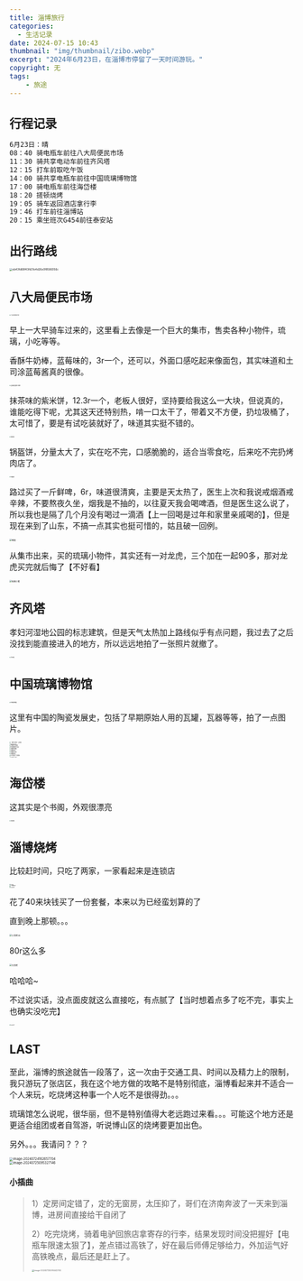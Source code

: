 ```yaml
---
title: 淄博旅行
categories:
  - 生活记录
date: 2024-07-15 10:43
thumbnail: "img/thumbnail/zibo.webp"
excerpt: "2024年6月23日，在淄博市停留了一天时间游玩。"
copyright: 无
tags:
    - 旅途
---
```


## 行程记录

```txt
6月23日：晴
08：40 骑电瓶车前往八大局便民市场
11：30 骑共享电动车前往齐风塔
12：15 打车前取吃午饭
14：00 骑共享电瓶车前往中国琉璃博物馆
17：00 骑电瓶车前往海岱楼
18：20 搓顿烧烤
19：05 骑车返回酒店拿行李
19：46 打车前往淄博站
20：15 乘坐班次G454前往泰安站
```

## 出行路线

<img src="/img/zibo_travel/eb43fd68f43fd31e4d26e0f8586056c.png" alt="eb43fd68f43fd31e4d26e0f8586056c" style="zoom: 33%;" />

## 八大局便民市场

<img src="/img/zibo_travel/%E5%85%AB%E5%A4%A7%E5%B1%80%E4%BE%BF%E6%B0%91%E5%B8%82%E5%9C%BA.png" alt="八大局便民市场" style="zoom:15%;" />

早上一大早骑车过来的，这里看上去像是一个巨大的集市，售卖各种小物件，琉璃，小吃等等。

香酥牛奶棒，蓝莓味的，3r一个，还可以，外面口感吃起来像面包，其实味道和土司涂蓝莓酱真的很像。

<img src="/img/zibo_travel/%E8%93%9D%E8%8E%93%E5%91%B3%E9%A6%99%E9%85%A5%E7%89%9B%E5%A5%B6%E6%A3%92.png" alt="蓝莓味香酥牛奶棒" style="zoom:15%;" />

抹茶味的紫米饼，12.3r一个，老板人很好，坚持要给我这么一大块，但说真的，谁能吃得下呢，尤其这天还特别热，啃一口太干了，带着又不方便，扔垃圾桶了，太可惜了，要是有试吃装就好了，味道其实挺不错的。

<img src="/img/zibo_travel/%E7%B4%AB%E7%B1%B3%E9%A5%BC.png" alt="紫米饼" style="zoom: 15%;" />

锅盔饼，分量太大了，实在吃不完，口感脆脆的，适合当零食吃，后来吃不完扔烤肉店了。

<img src="/img/zibo_travel/%E9%94%85%E7%9B%94%E9%A5%BC.png" alt="锅盔饼" style="zoom:15%;" />

路过买了一斤鲜啤，6r，味道很清爽，主要是天太热了，医生上次和我说戒烟酒戒辛辣，不要熬夜久坐，烟我是不抽的，以往夏天我会喝啤酒，但是医生这么说了，所以我也是隔了几个月没有喝过一滴酒【上一回喝是过年和家里亲戚喝的】，但是现在来到了山东，不搞一点其实也挺可惜的，姑且破一回例。

<img src="/img/zibo_travel/%E5%95%A4%E9%85%92.png" alt="啤酒" style="zoom:25%;" />

从集市出来，买的琉璃小物件，其实还有一对龙虎，三个加在一起90多，那对龙虎买完就后悔了【不好看】

<img src="/img/zibo_travel/%E7%90%89%E7%92%83%E5%B0%8F%E7%8C%AA.png" alt="琉璃小猪" style="zoom:25%;" />

## 齐风塔

孝妇河湿地公园的标志建筑，但是天气太热加上路线似乎有点问题，我过去了之后没找到能直接进入的地方，所以远远地拍了一张照片就撤了。

<img src="/img/zibo_travel/%E9%BD%90%E9%A3%8E%E5%A1%94.png" alt="齐风塔" style="zoom:15%;" />

## 中国琉璃博物馆

<img src="/img/zibo_travel/%E7%90%89%E7%92%83%E5%8D%9A%E7%89%A9%E9%A6%86.png" alt="琉璃博物馆" style="zoom:15%;" />

这里有中国的陶瓷发展史，包括了早期原始人用的瓦罐，瓦器等等，拍了一点图片。

<img src="/img/zibo_travel/%E3%80%8A%E6%A8%8A%E5%8D%8E%E5%87%80%E7%95%8C%E3%80%8B%E7%8E%89%E5%87%80%E7%93%B6.png" alt="《樊华净界》玉净瓶" style="zoom:15%;" />

<br>

<img src="/img/zibo_travel/%E5%87%A4%E8%88%9E%E5%92%8C%E9%B8%A3%E5%9B%BD%E5%AE%B4%E7%94%A8%E7%93%B7.png" alt="凤舞和鸣国宴用瓷" style="zoom:10%;" />

<br>

<img src="/img/zibo_travel/%E9%B8%A1%E8%A1%80%E7%BA%A2%E8%A7%82%E9%9F%B3%E7%93%B6.png" alt="鸡血红观音瓶" style="zoom:15%;" />

<br>

<img src="/img/zibo_travel/%E9%B8%A1%E6%B2%B9%E9%BB%84%E9%95%8C%E5%88%BB%E7%BD%97%E6%B1%89%E5%9B%BE.png" alt="鸡油黄镌刻罗汉图" style="zoom:13%;" />

<br>

<img src="/img/zibo_travel/%E9%99%B6%E7%93%B7%E7%90%89%E7%92%83%E7%93%B6.png" alt="陶瓷琉璃瓶" style="zoom:15%;" />

<br>

<img src="/img/zibo_travel/%E9%99%B6%E7%93%B7%E9%BE%99%E8%99%BE.png" alt="陶瓷龙虾" style="zoom: 15%;" />

<br>

<img src="/img/zibo_travel/%E9%99%B6%E7%93%B7%E8%8C%89%E8%8E%89%E8%8A%B1.png" alt="陶瓷茉莉花" style="zoom:15%;" />

<br>

<img src="/img/zibo_travel/%E9%99%B6%E7%93%B7%E8%91%A1%E8%90%84.png" alt="陶瓷葡萄" style="zoom:15%;" />

<br>

<img src="/img/zibo_travel/%E5%BF%98%E8%AE%B0%E6%8B%8D%E5%90%8D%E5%AD%97%E4%BA%86%E7%9A%84%E7%93%B7%E7%93%B6.png" alt="忘记拍名字了的瓷瓶" style="zoom:13%;" />

<br>

<img src="/img/zibo_travel/%E5%BF%98%E8%AE%B0%E6%8B%8D%E5%90%8D%E5%AD%97%E4%BA%86%E7%9A%84%E7%93%B7%E5%99%A8.png" alt="忘记拍名字了的瓷器" style="zoom:10%;" />

## 海岱楼

这其实是个书阁，外观很漂亮

<img src="/img/zibo_travel/%E6%B5%B7%E5%B2%B1%E6%A5%BC.png" alt="海岱楼" style="zoom:15%;" />

## 淄博烧烤

比较赶时间，只吃了两家，一家看起来是连锁店

<img src="/img/zibo_travel/%E5%B0%8F%E7%83%A7%E7%83%A4.png" alt="小烧烤" style="zoom:12%;" />

<br>

<img src="/img/zibo_travel/%E5%B0%8F%E7%83%A7%E7%83%A4(2).png" alt="小烧烤(2)" style="zoom:15%;" />

<br>

<img src="/img/zibo_travel/%E5%B0%8F%E7%83%A7%E7%83%A4(3).png" alt="小烧烤(3)" style="zoom:12%;" />

花了40来块钱买了一份套餐，本来以为已经蛮划算的了

直到晚上那顿。。。

<img src="/img/zibo_travel/%E5%B0%8F%E7%83%A7%E7%83%A4(4).png" alt="小烧烤(4)" style="zoom:25%;" />

80r这么多

<img src="/img/zibo_travel/%E5%A4%A7%E7%83%A7%E7%83%A4.png" alt="大烧烤" style="zoom:25%;" />

哈哈哈~

不过说实话，没点面皮就这么直接吃，有点腻了【当时想着点多了吃不完，事实上也确实没吃完】

<img src="/img/zibo_travel/%E5%A4%A7%E7%83%A7%E7%83%A4(2).png" alt="大烧烤(2)" style="zoom:12%;" />

## LAST

至此，淄博的旅途就告一段落了，这一次由于交通工具、时间以及精力上的限制，我只游玩了张店区，我在这个地方做的攻略不是特别彻底，淄博看起来并不适合一个人来玩，吃烧烤这种事一个人吃不是很得劲。。。

琉璃馆怎么说呢，很华丽，但不是特别值得大老远跑过来看。。。可能这个地方还是更适合组团或者自驾游，听说博山区的烧烤要更加出色。

另外。。。我请问？？？

<img src="/img/zibo_travel/image-20240724162657704.png" alt="image-20240724162657704" style="zoom: 40%;" />

<br>

<img src="/img/zibo_travel/image-20240725095327146.png" alt="image-20240725095327146" style="zoom:40%;" />

#### 小插曲

> 1）定房间定错了，定的无窗房，太压抑了，哥们在济南奔波了一天来到淄博，进房间直接给干自闭了
>
> 2）吃完烧烤，骑着电驴回旅店拿寄存的行李，结果发现时间没把握好【电瓶车限速太狠了】，差点错过高铁了，好在最后师傅足够给力，外加运气好高铁晚点，最后还是赶上了。
>
> <img src="/img/zibo_travel/image-20240725095442762.png" alt="image-20240725095442762" style="zoom:25%;" />
